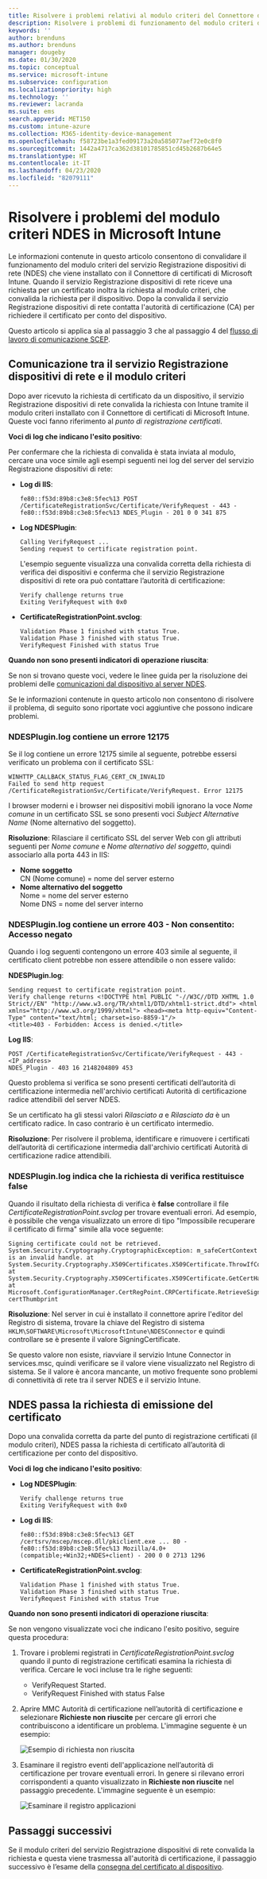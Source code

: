 ```yaml
---
title: Risolvere i problemi relativi al modulo criteri del Connettore di certificati di Microsoft Intune | Microsoft Docs
description: Risolvere i problemi di funzionamento del modulo criteri del servizio Registrazione dispositivi di rete quando il modulo elabora una richiesta di certificato mentre si usano i profili certificato SCEP per distribuire certificati con Intune.
keywords: ''
author: brenduns
ms.author: brenduns
manager: dougeby
ms.date: 01/30/2020
ms.topic: conceptual
ms.service: microsoft-intune
ms.subservice: configuration
ms.localizationpriority: high
ms.technology: ''
ms.reviewer: lacranda
ms.suite: ems
search.appverid: MET150
ms.custom: intune-azure
ms.collection: M365-identity-device-management
ms.openlocfilehash: f58723be1a3fed09173a20a585077aef72e0c8f0
ms.sourcegitcommit: 1442a4717ca362d38101785851cd45b2687b64e5
ms.translationtype: HT
ms.contentlocale: it-IT
ms.lasthandoff: 04/23/2020
ms.locfileid: "82079111"
---
```

# <a name="troubleshoot-the-ndes-policy-module-in-microsoft-intune"></a>Risolvere i problemi del modulo criteri NDES in Microsoft Intune

Le informazioni contenute in questo articolo consentono di convalidare il funzionamento del modulo criteri del servizio Registrazione dispositivi di rete (NDES) che viene installato con il Connettore di certificati di Microsoft Intune. Quando il servizio Registrazione dispositivi di rete riceve una richiesta per un certificato inoltra la richiesta al modulo criteri, che convalida la richiesta per il dispositivo. Dopo la convalida il servizio Registrazione dispositivi di rete contatta l'autorità di certificazione (CA) per richiedere il certificato per conto del dispositivo.

Questo articolo si applica sia al passaggio 3 che al passaggio 4 del [flusso di lavoro di comunicazione SCEP](troubleshoot-scep-certificate-profiles.md).

## <a name="ndes-communication-to-the-policy-module"></a>Comunicazione tra il servizio Registrazione dispositivi di rete e il modulo criteri

Dopo aver ricevuto la richiesta di certificato da un dispositivo, il servizio Registrazione dispositivi di rete convalida la richiesta con Intune tramite il modulo criteri installato con il Connettore di certificati di Microsoft Intune. Queste voci fanno riferimento al *punto di registrazione certificati*.

**Voci di log che indicano l'esito positivo**:

Per confermare che la richiesta di convalida è stata inviata al modulo, cercare una voce simile agli esempi seguenti nei log del server del servizio Registrazione dispositivi di rete:

- **Log di IIS**:

  ```
  fe80::f53d:89b8:c3e8:5fec%13 POST /CertificateRegistrationSvc/Certificate/VerifyRequest - 443 - 
  fe80::f53d:89b8:c3e8:5fec%13 NDES_Plugin - 201 0 0 341 875
  ```

- **Log NDESPlugin**:

  ```
  Calling VerifyRequest ...  
  Sending request to certificate registration point.
  ```

  L'esempio seguente visualizza una convalida corretta della richiesta di verifica dei dispositivi e conferma che il servizio Registrazione dispositivi di rete ora può contattare l’autorità di certificazione:

  ```
  Verify challenge returns true
  Exiting VerifyRequest with 0x0
  ```

- **CertificateRegistrationPoint.svclog**:

  `Validation Phase 1 finished with status True.`  
  `Validation Phase 3 finished with status True.`  
  `VerifyRequest Finished with status True`


**Quando non sono presenti indicatori di operazione riuscita**:

Se non si trovano queste voci, vedere le linee guida per la risoluzione dei problemi delle [comunicazioni dal dispositivo al server NDES](troubleshoot-scep-certificate-device-to-ndes.md#troubleshoot-common-errors).

Se le informazioni contenute in questo articolo non consentono di risolvere il problema, di seguito sono riportate voci aggiuntive che possono indicare problemi.

### <a name="ndespluginlog-contains-an-error-12175"></a>NDESPlugin.log contiene un errore 12175

Se il log contiene un errore 12175 simile al seguente, potrebbe essersi verificato un problema con il certificato SSL:

```
WINHTTP_CALLBACK_STATUS_FLAG_CERT_CN_INVALID
Failed to send http request /CertificateRegistrationSvc/Certificate/VerifyRequest. Error 12175
```

I browser moderni e i browser nei dispositivi mobili ignorano la voce *Nome comune* in un certificato SSL se sono presenti voci *Subject Alternative Name* (Nome alternativo del soggetto).

**Risoluzione**:  Rilasciare il certificato SSL del server Web con gli attributi seguenti per *Nome comune* e *Nome alternativo del soggetto*, quindi associarlo alla porta 443 in IIS:

  - **Nome soggetto**  
    CN (Nome comune) = nome del server esterno
  - **Nome alternativo del soggetto**  
     Nome = nome del server esterno  
     Nome DNS = nome del server interno

### <a name="ndespluginlog-contains-an-error-403--forbidden-access-is-denied"></a>NDESPlugin.log contiene un errore 403 - Non consentito: Accesso negato

Quando i log seguenti contengono un errore 403 simile al seguente, il certificato client potrebbe non essere attendibile o non essere valido:

**NDESPlugin.log**:

```
Sending request to certificate registration point.
Verify challenge returns <!DOCTYPE html PUBLIC "-//W3C//DTD XHTML 1.0 Strict//EN" "http://www.w3.org/TR/xhtml1/DTD/xhtml1-strict.dtd"> <html xmlns="http://www.w3.org/1999/xhtml"> <head><meta http-equiv="Content-Type" content="text/html; charset=iso-8859-1"/>
<title>403 - Forbidden: Access is denied.</title>
```

**Log IIS**:

```
POST /CertificateRegistrationSvc/Certificate/VerifyRequest - 443 -<IP_address>
NDES_Plugin - 403 16 2148204809 453  
```

Questo problema si verifica se sono presenti certificati dell’autorità di certificazione intermedia nell'archivio certificati Autorità di certificazione radice attendibili del server NDES.

Se un certificato ha gli stessi valori *Rilasciato a* e *Rilasciato da* è un certificato radice. In caso contrario è un certificato intermedio.

**Risoluzione**: Per risolvere il problema, identificare e rimuovere i certificati dell’autorità di certificazione intermedia dall'archivio certificati Autorità di certificazione radice attendibili.

### <a name="ndespluginlog-indicates-the-challenge-returns-false"></a>NDESPlugin.log indica che la richiesta di verifica restituisce false

Quando il risultato della richiesta di verifica è **false** controllare il file *CertificateRegistrationPoint.svclog* per trovare eventuali errori. Ad esempio, è possibile che venga visualizzato un errore di tipo "Impossibile recuperare il certificato di firma" simile alla voce seguente:

```
Signing certificate could not be retrieved. System.Security.Cryptography.CryptographicException: m_safeCertContext is an invalid handle. at System.Security.Cryptography.X509Certificates.X509Certificate.ThrowIfContextInvalid() at System.Security.Cryptography.X509Certificates.X509Certificate.GetCertHashString() at Microsoft.ConfigurationManager.CertRegPoint.CRPCertificate.RetrieveSigningCert(String certThumbprint
```

**Risoluzione**: Nel server in cui è installato il connettore aprire l'editor del Registro di sistema, trovare la chiave del Registro di sistema `HKLM\SOFTWARE\Microsoft\MicrosoftIntune\NDESConnector` e quindi controllare se è presente il valore SigningCertificate.

Se questo valore non esiste, riavviare il servizio Intune Connector in services.msc, quindi verificare se il valore viene visualizzato nel Registro di sistema. Se il valore è ancora mancante, un motivo frequente sono problemi di connettività di rete tra il server NDES e il servizio Intune.

## <a name="ndes-passes-the-request-to-issue-the-certificate"></a>NDES passa la richiesta di emissione del certificato

Dopo una convalida corretta da parte del punto di registrazione certificati (il modulo criteri), NDES passa la richiesta di certificato all’autorità di certificazione per conto del dispositivo.

**Voci di log che indicano l'esito positivo**:

- **Log NDESPlugin**:

  ```
  Verify challenge returns true
  Exiting VerifyRequest with 0x0
  ```

- **Log di IIS**:

  ```
  fe80::f53d:89b8:c3e8:5fec%13 GET /certsrv/mscep/mscep.dll/pkiclient.exe ... 80 - 
  fe80::f53d:89b8:c3e8:5fec%13 Mozilla/4.0+(compatible;+Win32;+NDES+client) - 200 0 0 2713 1296
  ```

- **CertificateRegistrationPoint.svclog**:

  `Validation Phase 1 finished with status True.`  
  `Validation Phase 3 finished with status True.`  
  `VerifyRequest Finished with status True`

**Quando non sono presenti indicatori di operazione riuscita**:

Se non vengono visualizzate voci che indicano l'esito positivo, seguire questa procedura:

1. Trovare i problemi registrati in *CertificateRegistrationPoint.svclog* quando il punto di registrazione certificati esamina la richiesta di verifica. Cercare le voci incluse tra le righe seguenti:

   - VerifyRequest Started.
   - VerifyRequest Finished with status False

2. Aprire MMC Autorità di certificazione nell’autorità di certificazione e selezionare **Richieste non riuscite** per cercare gli errori che contribuiscono a identificare un problema. L'immagine seguente è un esempio:

   ![Esempio di richiesta non riuscita](../protect/media/troubleshoot-scep-certificate-ndes-policy-module/failed-requests.png)

3. Esaminare il registro eventi dell'applicazione nell’autorità di certificazione per trovare eventuali errori. In genere si rilevano errori corrispondenti a quanto visualizzato in **Richieste non riuscite** nel passaggio precedente. L'immagine seguente è un esempio:

   ![Esaminare il registro applicazioni](../protect/media/troubleshoot-scep-certificate-ndes-policy-module/application-log-errors.png)

## <a name="next-steps"></a>Passaggi successivi

Se il modulo criteri del servizio Registrazione dispositivi di rete convalida la richiesta e questa viene trasmessa all'autorità di certificazione, il passaggio successivo è l’esame della [consegna del certificato al dispositivo](troubleshoot-scep-certificate-delivery.md).
